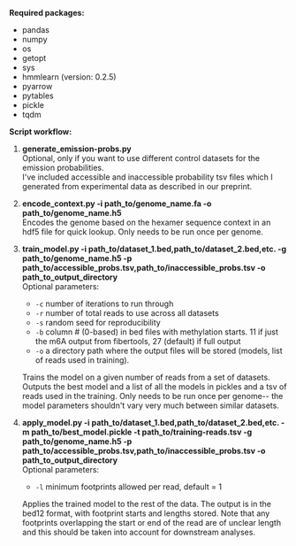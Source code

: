 **Required packages:**
- pandas
- numpy
- os
- getopt
- sys
- hmmlearn (version: 0.2.5)
- pyarrow
- pytables
- pickle
- tqdm

**Script workflow:**
1. **generate_emission-probs.py**  
   Optional, only if you want to use different control datasets for the emission probabilities.  
   I've included accessible and inaccessible probability tsv files which I generated from experimental data as described in our preprint.

3. **encode_context.py -i path_to/genome_name.fa -o path_to/genome_name.h5**  
   Encodes the genome based on the hexamer sequence context in an hdf5 file for quick lookup. Only needs to be run once per genome.

4. **train_model.py -i path_to/dataset_1.bed,path_to/dataset_2.bed,etc. -g path_to/genome_name.h5 -p path_to/accessible_probs.tsv,path_to/inaccessible_probs.tsv -o path_to_output_directory**  
   Optional parameters:
   - `-c` number of iterations to run through
   - `-r` number of total reads to use across all datasets
   - `-s` random seed for reproducibility
   - `-b` column # (0-based) in bed files with methylation starts. 11 if just the m6A output from fibertools, 27 (default) if full output
   - `-o` a directory path where the output files will be stored (models, list of reads used in training).

   Trains the model on a given number of reads from a set of datasets.  
   Outputs the best model and a list of all the models in pickles and a tsv of reads used in the training. Only needs to be run once per genome-- the model parameters shouldn't vary very much between similar datasets.
   
6. **apply_model.py -i path_to/dataset_1.bed,path_to/dataset_2.bed,etc. -m path_to/best_model.pickle -t path_to/training-reads.tsv -g path_to/genome_name.h5 -p path_to/accessible_probs.tsv,path_to/inaccessible_probs.tsv -o path_to_output_directory**
   <br>
   Optional parameters:
   - `-l` minimum footprints allowed per read, default = 1
   
   Applies the trained model to the rest of the data. The output is in the bed12 format, with footprint starts and lengths stored. Note that any footprints overlapping the start or end of the read are of unclear length and this should be taken into account for downstream analyses.
